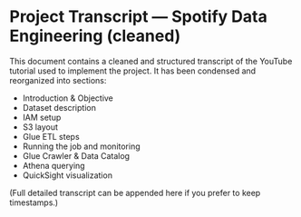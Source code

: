 # Project Transcript — Spotify Data Engineering (cleaned)

This document contains a cleaned and structured transcript of the YouTube tutorial used to implement the project. It has been condensed and reorganized into sections:

- Introduction & Objective
- Dataset description
- IAM setup
- S3 layout
- Glue ETL steps
- Running the job and monitoring
- Glue Crawler & Data Catalog
- Athena querying
- QuickSight visualization

(Full detailed transcript can be appended here if you prefer to keep timestamps.)
